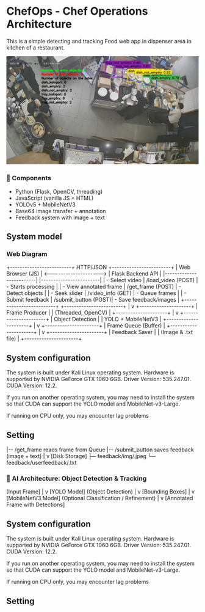 # ChefOps - Chef Operations Architecture

This is a simple detecting and tracking Food web app in dispenser area in kitchen of a restaurant.

![Detection and tracking in restaurants](./img_readme/detect1.jpeg)

### 🔧 Components
- Python (Flask, OpenCV, threading)
- JavaScript (vanilla JS + HTML)
- YOLOv5 + MobileNetV3
- Base64 image transfer + annotation
- Feedback system with image + text

## System model

### Web Diagram

+-------------------------+       HTTP/JSON        +------------------------+
|     Web Browser (JS)    | <--------------------> |    Flask Backend API    |
|-------------------------|                        |------------------------|
| - Select video          |   /load_video (POST)   | - Starts processing    |
| - View annotated frame  |   /get_frame (POST)    | - Detect objects       |
| - Seek slider           |   /video_info (GET)    | - Queue frames         |
| - Submit feedback       |   /submit_button (POST)| - Save feedback/images |
+-------------------------+                        +------------------------+
                                                          |
                                                          v
                                                 +---------------------+
                                                 |  Frame Producer     |
                                                 |  (Threaded, OpenCV) |
                                                 +---------------------+
                                                          |
                                                          v
                                                +----------------------+
                                                |  Object Detection    |
                                                |  YOLO + MobileNetV3  |
                                                +----------------------+
                                                          |
                                                          v
                                                +----------------------+
                                                | Frame Queue (Buffer) |
                                                +----------------------+
                                                          |
                                                          v
                                                +----------------------+
                                                |  Feedback Saver      |
                                                |  (Image & .txt file) |
                                                +----------------------+



## System configuration

The system is built under Kali Linux operating system.
Hardware is supported by NVIDIA GeForce GTX 1060 6GB. 
Driver Version: 535.247.01. CUDA Version: 12.2.

If you run on another operating system, you may need to install the system so that CUDA can support the YOLO model and MobileNet-v3-Large.

If running on CPU only, you may encounter lag problems

## Setting

|-- /get_frame reads frame from Queue
|-- /submit_button saves feedback (image + text)
|
v
[Disk Storage]
├─ feedback/img/.jpeg
└─ feedback/userfeedback/.txt

### 🧠 AI Architecture: Object Detection & Tracking

[Input Frame]
|
v
[YOLO Model]
(Object Detection)
|
v
[Bounding Boxes]
|
v
[MobileNetV3 Model]
(Optional Classification / Refinement)
|
v
[Annotated Frame with Detections]


## System configuration

The system is built under Kali Linux operating system.
Hardware is supported by NVIDIA GeForce GTX 1060 6GB. 
Driver Version: 535.247.01. CUDA Version: 12.2.

If you run on another operating system, you may need to install the system so that CUDA can support the YOLO model and MobileNet-v3-Large.

If running on CPU only, you may encounter lag problems

## Setting